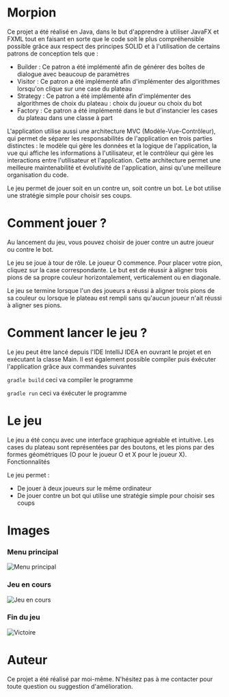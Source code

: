 # Morpion

Ce projet a été réalisé en Java, dans le but d'apprendre à utiliser JavaFX et FXML tout en faisant en sorte que le code soit le plus compréhensible possible grâce aux respect des principes SOLID et à l'utilisation de certains patrons de conception tels que :
* Builder : Ce patron a été implémenté afin de générer des boîtes de dialogue avec beaucoup de paramètres
* Visitor : Ce patron a été implémenté afin d'implémenter des algorithmes lorsqu'on clique sur une case du plateau
* Strategy : Ce patron a été implémenté afin d'implémenter des algorithmes de choix du plateau : choix du joueur ou choix du bot
* Factory : Ce patron a été implémenté dans le but d'instancier les cases du plateau dans une classe à part

L'application utilise aussi une architecture MVC (Modèle-Vue-Contrôleur), qui permet de séparer les responsabilités de l'application en trois parties distinctes : le modèle qui gère les données et la logique de l'application, la vue qui affiche les informations à l'utilisateur, et le contrôleur qui gère les interactions entre l'utilisateur et l'application. Cette architecture permet une meilleure maintenabilité et évolutivité de l'application, ainsi qu'une meilleure organisation du code.

Le jeu permet de jouer soit en un contre un, soit contre un bot. Le bot utilise une stratégie simple pour choisir ses coups.

# Comment jouer ?

Au lancement du jeu, vous pouvez choisir de jouer contre un autre joueur ou contre le bot. 

Le jeu se joue à tour de rôle. Le joueur O commence. Pour placer votre pion, cliquez sur la case correspondante. Le but est de réussir à aligner trois pions de sa propre couleur horizontalement, verticalement ou en diagonale.

Le jeu se termine lorsque l'un des joueurs a réussi à aligner trois pions de sa couleur ou lorsque le plateau est rempli sans qu'aucun joueur n'ait réussi à aligner ses pions.

# Comment lancer le jeu ?

Le jeu peut être lancé depuis l'IDE IntelliJ IDEA en ouvrant le projet et en exécutant la classe Main. Il est également possible compiler puis éxécuter l'application grâce aux commandes suivantes

```gradle build``` ceci va compiler le programme

```gradle run``` ceci va éxécuter le programme

# Le jeu

Le jeu a été conçu avec une interface graphique agréable et intuitive. Les cases du plateau sont représentées par des boutons, et les pions par des formes géométriques (O pour le joueur O et X pour le joueur X).
Fonctionnalités

Le jeu permet :

* De jouer à deux joueurs sur le même ordinateur
* De jouer contre un bot qui utilise une stratégie simple pour choisir ses coups

# Images

### Menu principal
![Menu principal](/readmeImages/menu.png)

### Jeu en cours
![Jeu en cours](/readmeImages/encours.png)

### Fin du jeu
![Victoire](/readmeImages/victoire.png)

# Auteur

Ce projet a été réalisé par moi-même. N'hésitez pas à me contacter pour toute question ou suggestion d'amélioration.


